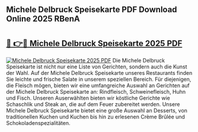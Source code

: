 ## Michele Delbruck Speisekarte PDF Download Online 2025 RBenA

# <h2><a href="http://gcebow9.nevu.top/?p=Michele+Delbruck+Speisekarte">🔗 👉🔴 Michele Delbruck Speisekarte 2025 PDF</a></h2>

[![Michele Delbruck Speisekarte 2025 PDF](https://i.imgur.com/dBaPXMq.png)](http://gcebow9.nevu.top/?p=Michele+Delbruck+Speisekarte)
Die Michele Delbruck Speisekarte ist nicht nur eine Liste von Gerichten, sondern auch die Kunst der Wahl. Auf der Michele Delbruck Speisekarte unseres Restaurants finden Sie leichte und frische Salate in unserem speziellen Bereich. Für diejenigen, die Fleisch mögen, bieten wir eine umfangreiche Auswahl an Gerichten auf der Michele Delbruck Speisekarte an: Rindfleisch, Schweinefleisch, Huhn und Fisch. Unseren Auserwählten bieten wir köstliche Gerichte wie Schaschlik und Steak an, die auf dem Feuer zubereitet werden. Unsere Michele Delbruck Speisekarte bietet eine große Auswahl an Desserts, von traditionellen Kuchen und Kuchen bis hin zu erlesenen Crème Brûlée und Schokoladenspezialitäten.
